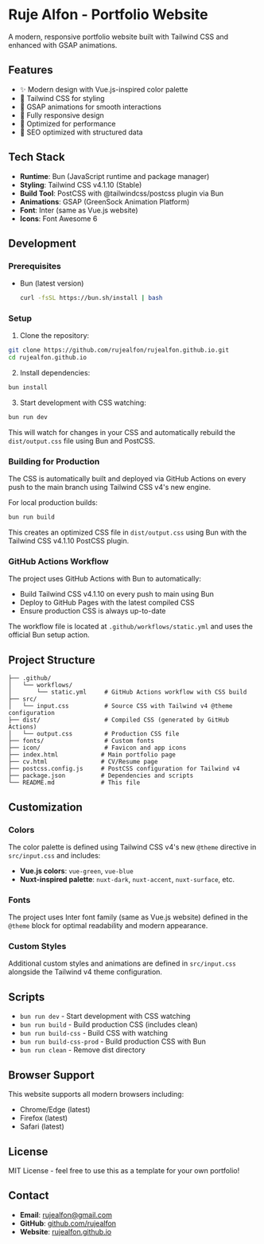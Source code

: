 # Ruje Alfon - Portfolio Website

A modern, responsive portfolio website built with Tailwind CSS and enhanced with GSAP animations.

## Features

- ✨ Modern design with Vue.js-inspired color palette
- 🎨 Tailwind CSS for styling
- 🎪 GSAP animations for smooth interactions
- 📱 Fully responsive design
- 🚀 Optimized for performance
- 🎯 SEO optimized with structured data

## Tech Stack

- **Runtime**: Bun (JavaScript runtime and package manager)
- **Styling**: Tailwind CSS v4.1.10 (Stable)
- **Build Tool**: PostCSS with @tailwindcss/postcss plugin via Bun
- **Animations**: GSAP (GreenSock Animation Platform)
- **Font**: Inter (same as Vue.js website)
- **Icons**: Font Awesome 6

## Development

### Prerequisites

- Bun (latest version)
  ```bash
  curl -fsSL https://bun.sh/install | bash
  ```

### Setup

1. Clone the repository:
```bash
git clone https://github.com/rujealfon/rujealfon.github.io.git
cd rujealfon.github.io
```

2. Install dependencies:
```bash
bun install
```

3. Start development with CSS watching:
```bash
bun run dev
```

This will watch for changes in your CSS and automatically rebuild the `dist/output.css` file using Bun and PostCSS.

### Building for Production

The CSS is automatically built and deployed via GitHub Actions on every push to the main branch using Tailwind CSS v4's new engine.

For local production builds:

```bash
bun run build
```

This creates an optimized CSS file in `dist/output.css` using Bun with the Tailwind CSS v4.1.10 PostCSS plugin.

### GitHub Actions Workflow

The project uses GitHub Actions with Bun to automatically:
- Build Tailwind CSS v4.1.10 on every push to main using Bun
- Deploy to GitHub Pages with the latest compiled CSS
- Ensure production CSS is always up-to-date

The workflow file is located at `.github/workflows/static.yml` and uses the official Bun setup action.

## Project Structure

```
├── .github/
│   └── workflows/
│       └── static.yml     # GitHub Actions workflow with CSS build
├── src/
│   └── input.css          # Source CSS with Tailwind v4 @theme configuration
├── dist/                  # Compiled CSS (generated by GitHub Actions)
│   └── output.css         # Production CSS file
├── fonts/                 # Custom fonts
├── icon/                  # Favicon and app icons
├── index.html            # Main portfolio page
├── cv.html               # CV/Resume page
├── postcss.config.js     # PostCSS configuration for Tailwind v4
├── package.json          # Dependencies and scripts
└── README.md             # This file
```

## Customization

### Colors

The color palette is defined using Tailwind CSS v4's new `@theme` directive in `src/input.css` and includes:

- **Vue.js colors**: `vue-green`, `vue-blue`
- **Nuxt-inspired palette**: `nuxt-dark`, `nuxt-accent`, `nuxt-surface`, etc.

### Fonts

The project uses Inter font family (same as Vue.js website) defined in the `@theme` block for optimal readability and modern appearance.

### Custom Styles

Additional custom styles and animations are defined in `src/input.css` alongside the Tailwind v4 theme configuration.

## Scripts

- `bun run dev` - Start development with CSS watching
- `bun run build` - Build production CSS (includes clean)
- `bun run build-css` - Build CSS with watching
- `bun run build-css-prod` - Build production CSS with Bun
- `bun run clean` - Remove dist directory

## Browser Support

This website supports all modern browsers including:
- Chrome/Edge (latest)
- Firefox (latest)
- Safari (latest)

## License

MIT License - feel free to use this as a template for your own portfolio!

## Contact

- **Email**: rujealfon@gmail.com
- **GitHub**: [github.com/rujealfon](https://github.com/rujealfon)
- **Website**: [rujealfon.github.io](https://rujealfon.github.io)